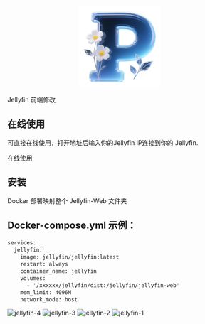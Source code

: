<p align="center">
  <a href="https://peifeng.li"><img width="184px" alt="logo" src="https://raw.githubusercontent.com/li-peifeng/li-peifeng.github.io/refs/heads/main/logo.png" />
  </a>
</p>

Jellyfin 前端修改

## 在线使用
可直接在线使用，打开地址后输入你的Jellyfin IP连接到你的 Jellyfin.

[在线使用](https://isweetav.pages.dev/)

## 安装
Docker 部署映射整个 Jellyfin-Web 文件夹

## Docker-compose.yml 示例：

```
services:
  jellyfin:
    image: jellyfin/jellyfin:latest
    restart: always
    container_name: jellyfin
    volumes:
      - '/xxxxxx/jellyfin/dist:/jellyfin/jellyfin-web'
    mem_limit: 4096M
    network_mode: host
```
![jellyfin-4](https://github.com/user-attachments/assets/45e104dc-c368-4349-a0bb-dd0e8c74d2d9)
![jellyfin-3](https://github.com/user-attachments/assets/e441e5f1-4542-4bbb-9711-c56e5fec75ef)
![jellyfin-2](https://github.com/user-attachments/assets/f18c4847-537c-42ea-a227-13d7e0c7deae)
![jellyfin-1](https://github.com/user-attachments/assets/401d7634-6e83-42b3-86c7-7caa09c03a53)
